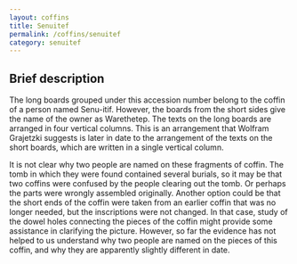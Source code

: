 ```yaml
---
layout: coffins
title: Senuitef
permalink: /coffins/senuitef
category: senuitef
---
```


## Brief description 

The long boards grouped under this accession number belong to the coffin of a person named Senu-itif. 
However, the boards from the short sides give the name of the owner as Warethetep. 
The texts on the long boards are arranged in four vertical columns. This is an arrangement that Wolfram Grajetzki 
suggests is later in date to the arrangement of the texts on the short boards, which are written in a single vertical column.
  
It is not clear why two people are named on these fragments of coffin. The tomb in which they were found contained several burials, 
so it may be that two coffins were confused by the people clearing out the tomb. 
Or perhaps the parts were wrongly assembled originally. Another option could be that the short ends of the coffin were taken
from an earlier coffin that was no longer needed, but the inscriptions were not changed. In that case, study of the dowel holes 
connecting the pieces of the coffin might provide some assistance in clarifying the picture. However, so far the evidence
has not helped to us understand why two people are named on the pieces of this coffin, and why they are apparently slightly different 
in date.

